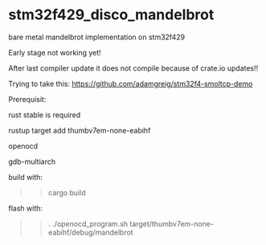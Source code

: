 # stm32f429_disco_mandelbrot
bare metal mandelbrot implementation on stm32f429

Early stage not working yet!

After last compiler update it does not compile
because of crate.io updates!!

Trying to take this:
https://github.com/adamgreig/stm32f4-smoltcp-demo



Prerequisit:

 rust stable is required 
 
 rustup target add  thumbv7em-none-eabihf
 
 openocd
 
 gdb-multiarch
 
 

build with:
>> cargo build

flash with:
>> . ./openocd_program.sh target/thumbv7em-none-eabihf/debug/mandelbrot
